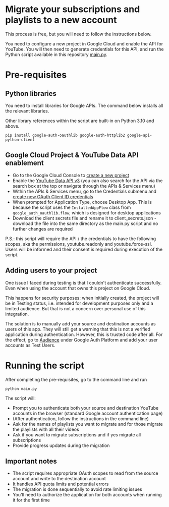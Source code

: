 # Migrate your subscriptions and playlists to a new account

This process is free, but you will need to follow the instructions below.

You need to configure a new project in Google Cloud and enable the API for YouTube. You will then need to generate credentials for this API, and run the Python script available in this repository [main.py](https://github.com/Ze1598/youtube-migrate-subs-playlists/blob/main/main.py).


# Pre-requisites

## Python libraries

You need to install libraries for Google APIs. The command below installs all the relevant libraries. 

Other library references within the script are built-in on Python 3.10 and above.

```
pip install google-auth-oauthlib google-auth-httplib2 google-api-python-client
```

## Google Cloud Project & YouTube Data API enablement

* Go to the Google Cloud Console to [create a new project](https://console.cloud.google.com/projectcreate)
* Enable the [YouTube Data API v3](https://console.cloud.google.com/apis/library/youtube.googleapis.com) (you can also search for the API via the search box at the top or navigate through the APIs & Services menu)
* Within the APIs & Services menu, go to the Credentials submenu and [create new OAuth Client ID credentials](https://console.cloud.google.com/apis/credentials/oauthclient)
* When prompted for Application Type, choose Desktop App. This is because the script uses the `InstalledAppFlow` class from `google_auth_oauthlib.flow`, which is designed for desktop applications
* Download the client secrets file and rename it to client_secrets.json - download the file into the same directory as the main.py script and no further changes are required

P.S.: this script will require the API / the credentials to have the following scopes, aka the permissions, youtube.readonly and youtube.force-ssl. Users will be informed and their consent is required during execution of the script.

## Adding users to your project
One issue I faced during testing is that I couldn't authenticate successfully. Even when using the account that owns this project on Google Cloud.

This happens for security purposes: when initially created, the project will be in Testing status, i.e. intended for development purposes only and a limited audience. But that is not a concern over personal use of this integration.

The solution is to manually add your source and destination accounts as users of this app. They will still get a warning that this is not a verified application during authentication. However, this is trusted code after all. For the effect, go to [Audience](https://console.cloud.google.com/auth/audience) under Google Auth Platform and add your user accounts as Test Users.


# Running the script

After completing the pre-requisites, go to the command line and run

```python main.py```

The script will:

* Prompt you to authenticate both your source and destination YouTube accounts in the browser (standard Google account authentication page)
* (After authentication, follow the instructions in the command line)
* Ask for the names of playlists you want to migrate and for those migrate the playlists with all their videos
* Ask if you want to migrate subscriptions and if yes migrate all subscriptions
* Provide progress updates during the migration

## Important notes

* The script requires appropriate OAuth scopes to read from the source account and write to the destination account
* It handles API quota limits and potential errors
* The migration is done sequentially to avoid rate limiting issues
* You'll need to authorize the application for both accounts when running it for the first time
